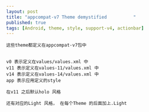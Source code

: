 ```yaml
---
layout: post
title: "appcompat-v7 Theme demystified 			"
published: true
tags: [Android, theme, style, support-v4, actionbar]
---
```





	这些theme都定义在appcompat-v7包中	
		
		
	v0 表示定义在values/values.xml 中	
	v11 表示定义在values-11/values.xml 中	
	v14 表示定义在values-14/values.xml 中	
	app 表示应用定义的style	
		
	在v11 之后默认holo 风格	
		
	还有对应的Light 风格， 在每个Theme 的后面加上.Light	
